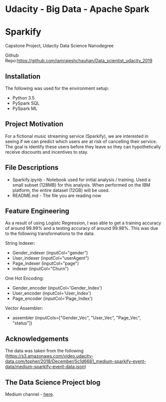 # Udacity - Big Data - Apache Spark

# Sparkify
Capstone Project, Udacity Data Science Nanodegree

Github Repo:https://github.com/iamrajeshchauhan/Data_scientist_udacity_2019


## Installation
The following was used for the environment setup:

- Python 3.5
- PySpark SQL
- PySpark ML

## Project Motivation
For a  fictional music streaming service (Sparkify), we are interested in seeing if we can predict which users are at risk of cancelling their service.  The goal is identify these users before they leave so they can hypothetically receive discounts and incentives to stay.

## File Descriptions
- Sparkify.ipynb - Notebook used for initial analysis / training.  Used a small subset (128MB) for this analysis.  When performed on the IBM platform, the entire dataset (12GB) will be used.
- README.md - The file you are reading now

## Feature Engineering
As a result of using Logistc Regression, I was able to get a training accuracy of around 99.99% and a testing accuracy of around 99.98%.  This was due to the following transformations to the data:

String Indexer:
- Gender_indexer (inputCol="gender")
- User_indexer (inputCol="userAgent")
- Page_indexer (inputCol="page")
- indexer (inputCol="Churn")

One Hot Encoding: 
- Gender_encoder (inputCol='Gender_Index')
- User_encoder (inputCol='User_Index')
- Page_encoder (inputCol='Page_Index')

Vector Assembler:
- assembler (inputCols=["Gender_Vec", "User_Vec", "Page_Vec", "status"])

## Acknowledgements
The data was taken from the following (https://s3.amazonaws.com/video.udacity-data.com/topher/2018/December/5c1d6681_medium-sparkify-event-data/medium-sparkify-event-data.json)

## The Data Science Project blog
 Medium channel - [here](https://medium.com/@0rajeshchauhan/udacity-big-data-apache-spark-8689eec055e2?sk=481c0549d68d20d4d99cdda16056735c).
